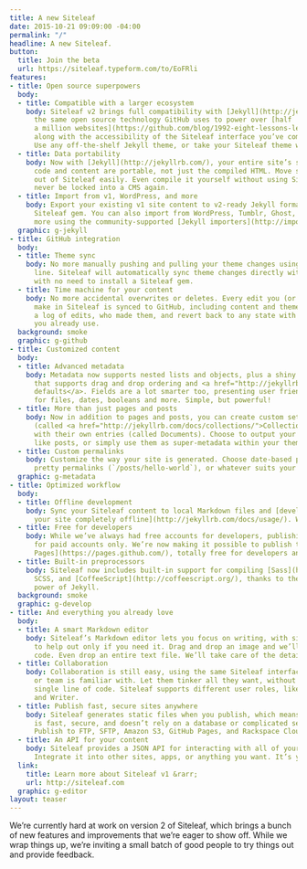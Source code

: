 ```yaml
---
title: A new Siteleaf
date: 2015-10-21 09:09:00 -04:00
permalink: "/"
headline: A new Siteleaf.
button:
  title: Join the beta
  url: https://siteleaf.typeform.com/to/EoFRli
features:
- title: Open source superpowers
  body:
  - title: Compatible with a larger ecosystem
    body: Siteleaf v2 brings full compatibility with [Jekyll](http://jekyllrb.com/),
      the same open source technology GitHub uses to power over [half
      a million websites](https://github.com/blog/1992-eight-lessons-learned-hacking-on-github-pages-for-six-months). Enjoy the benefits of a large open source community,
      along with the accessibility of the Siteleaf interface you’ve come to love.
      Use any off-the-shelf Jekyll theme, or take your Siteleaf theme with you.
  - title: Data portability
    body: Now with [Jekyll](http://jekyllrb.com/), your entire site’s source
      code and content are portable, not just the compiled HTML. Move sites into and
      out of Siteleaf easily. Even compile it yourself without using Siteleaf. You’ll
      never be locked into a CMS again.
  - title: Import from v1, WordPress, and more
    body: Export your existing v1 site content to v2-ready Jekyll format using the
      Siteleaf gem. You can also import from WordPress, Tumblr, Ghost, Drupal, and
      more using the community-supported [Jekyll importers](http://import.jekyllrb.com/).
  graphic: g-jekyll
- title: GitHub integration
  body:
  - title: Theme sync
    body: No more manually pushing and pulling your theme changes using the command
      line. Siteleaf will automatically sync theme changes directly with [GitHub](http://github.com),
      with no need to install a Siteleaf gem.
  - title: Time machine for your content
    body: No more accidental overwrites or deletes. Every edit you (or other authors)
      make in Siteleaf is synced to GitHub, including content and theme changes. See
      a log of edits, who made them, and revert back to any state with the Git tools
      you already use.
  background: smoke
  graphic: g-github
- title: Customized content
  body:
  - title: Advanced metadata
    body: Metadata now supports nested lists and objects, plus a shiny new interface
      that supports drag and drop ordering and <a href="http://jekyllrb.com/docs/configuration/#front-matter-defaults">Jekyll
      defaults</a>. Fields are a lot smarter too, presenting user friendly controls
      for files, dates, booleans and more. Simple, but powerful!
  - title: More than just pages and posts
    body: Now in addition to pages and posts, you can create custom sets of content
      (called <a href="http://jekyllrb.com/docs/collections/">Collections</a>), each
      with their own entries (called Documents). Choose to output your documents just
      like posts, or simply use them as super-metadata within your theme.
  - title: Custom permalinks
    body: Customize the way your site is generated. Choose date-based permalinks (`/2015/10/20/hello-world`),
      pretty permalinks (`/posts/hello-world`), or whatever suits your needs.
  graphic: g-metadata
- title: Optimized workflow
  body:
  - title: Offline development
    body: Sync your Siteleaf content to local Markdown files and [develop
      your site completely offline](http://jekyllrb.com/docs/usage/). Work faster, even without an internet connection.
  - title: Free for developers
    body: While we’ve always had free accounts for developers, publishing was reserved
      for paid accounts only. We’re now making it possible to publish to [GitHub
      Pages](https://pages.github.com/), totally free for developers and open source projects.
  - title: Built-in preprocessors
    body: Siteleaf now includes built-in support for compiling [Sass](http://sass-lang.com/),
      SCSS, and [CoffeeScript](http://coffeescript.org/), thanks to the
      power of Jekyll.
  background: smoke
  graphic: g-develop
- title: And everything you already love
  body:
  - title: A smart Markdown editor
    body: Siteleaf’s Markdown editor lets you focus on writing, with simple controls
      to help out only if you need it. Drag and drop an image and we’ll insert its
      code. Even drop an entire text file. We’ll take care of the details.
  - title: Collaboration
    body: Collaboration is still easy, using the same Siteleaf interface your client
      or team is familiar with. Let them tinker all they want, without touching a
      single line of code. Siteleaf supports different user roles, like Admin, Publisher,
      and Writer.
  - title: Publish fast, secure sites anywhere
    body: Siteleaf generates static files when you publish, which means your site
      is fast, secure, and doesn’t rely on a database or complicated server setup.
      Publish to FTP, SFTP, Amazon S3, GitHub Pages, and Rackspace Cloud Files.
  - title: An API for your content
    body: Siteleaf provides a JSON API for interacting with all of your Jekyll content.
      Integrate it into other sites, apps, or anything you want. It’s your data.
  link:
    title: Learn more about Siteleaf v1 &rarr;
    url: http://siteleaf.com
  graphic: g-editor
layout: teaser
---
```


We’re currently hard at work on version 2 of Siteleaf, which brings a bunch of new features and improvements that we’re eager to show off. While we wrap things up, we’re inviting a small batch of good people to try things out and provide feedback.